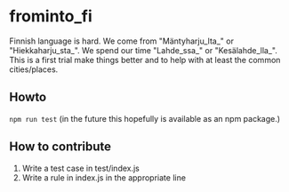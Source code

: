 # frominto_fi

Finnish language is hard. We come from "Mäntyharju_lta_" or "Hiekkaharju_sta_". We spend our time "Lahde_ssa_" or "Kesälahde_lla_". This is a first trial make things better and to help with at least the common cities/places.

## Howto
`npm run test`
 (in the future this hopefully is available as an npm package.)

## How to contribute
1. Write a test case in test/index.js
2. Write a rule in index.js in the appropriate line
